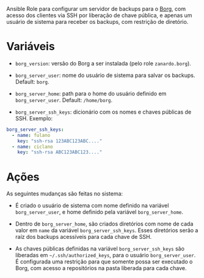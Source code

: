 Ansible Role para configurar um servidor de backups para o
[Borg](http://borgbackup.readthedocs.io/en/stable/), com acesso dos clientes
via SSH por liberação de chave pública, e apenas um usuário de sistema para
receber os backups, com restrição de diretório.

# Variáveis

- `borg_version`: versão do Borg a ser instalada (pelo role `zanardo.borg`).

- `borg_server_user`: nome do usuário de sistema para salvar os backups.
  Default: `borg`.

- `borg_server_home`: path para o home do usuário definido em
  `borg_server_user`. Default: `/home/borg`.

- `borg_server_ssh_keys`: dicionário com os nomes e chaves públicas de SSH. Exemplo:

```yaml
borg_server_ssh_keys:
  - name: fulano
    key: "ssh-rsa 123ABC123ABC...."
  - name: ciclano
    key: "ssh-rsa ABC123ABC123...."
```


# Ações

As seguintes mudanças são feitas no sistema:

- É criado o usuário de sistema com nome definido na variável `borg_server_user`, e
  home definido pela variável `borg_server_home`.

- Dentro de `borg_server_home`, são criados diretórios com nome de cada valor
  em `name` da variável `borg_server_ssh_keys`. Esses diretórios serão a raíz
  dos backups acessíveis para cada chave de SSH.

- As chaves públicas definidas na variável `borg_server_ssh_keys` são liberadas
  em `~/.ssh/authorized_keys`, para o usuário `borg_server_user`. É configurada
  uma restrição para que somente possa ser executado o Borg, com acesso a
  repositórios na pasta liberada para cada chave.
